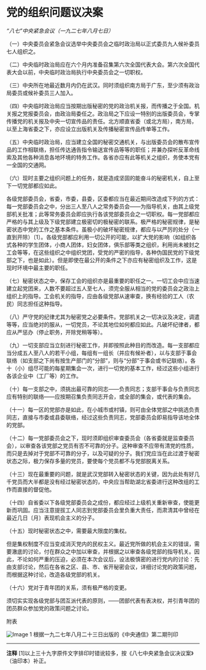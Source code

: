 # 党的组织问题议决案


*“八七”中央紧急会议（一九二七年八月七日）*

（一）中央委员会紧急会议选举中央委员会之临时政治局以正式委员九人候补委员七人组织之。

 （二）中央临时政治局应在六个月内准备召集第六次全国代表大会。第六次全国代表大会以前，中央临时政治局执行中央委员会之一切职权。

 （三）中央所在地最近数月内仍在武汉。同时须组织南方局于广东，至少须有政治局委员或候补委员三人加入。

 （四）中央临时政治局应当按期出版秘密的党的政治机关报，而传播之于全国。机关报之党报委员会，由政治局委任之。政治局之下应设一特别的出版委员会，专掌传播党的机关报及中央一切宣传品的责任。北方顺直省委（或北方局），南方局，以至上海省委之下，亦应设立出版机关及传播秘密宣传品传单等工作。

 （五）中央临时政治局，应当建立全国的秘密交通机关，与出版委员会的散布宣传品的工作相联络，担任传达通告指令输送宣传品等等的职任；并兼办探听反革命线索及其他各种消息各地环境的特务工作。各省亦应有此等机关之组织，务使本党有一全国的交通网。

 （六）现时主要之组织问题上的任务，就是造成坚固的能奋斗的秘密机关，自上至下一切党部都应如此。

 各级党部委员会，省委，市委，县委，区委都应当在最近期间改造成下列的方式：每一党部委员会之中，分出三人至八人之常务委员会――为指导机关，由其上级党部机关批准；此等常务委员会即应执行各该党部委员会之一切职权。每一党部都应严格的与其上级及下级党部建立极密切的极秘密的联系。极严格的秘密规律，是秘密状态中党的工作之基本条件。虽极小的破坏秘密规律，都应与以严厉的处分（一直到开除）〔1〕。各级党部都应利用一切公开的可能，以扩大党的影响（如组织各式各种的学生团体，小商人团体，妇女团体，俱乐部等类之组织，利用尚未被封之工会等等，在这些组织之中组织党团，受党的严密的指导，各种伪国民党的下级党部之下，也是如此）。但是即使在最公开的条件之下亦应有秘密组织及工作，这是现时环境中最主要的职任。

 （七）秘密状态之中，保存工会的组织亦是最重要的职任之一。一切工会中应当速建立起党团来，人数不要超过五人至七人，须完全服从相当的党的委员会之政治上组织上的指导。工会机关的指导，应由各级党部从速审查，换有经验的工人（农民）同志担任这种指导。

 （八）严守党的纪律尤其为秘密党之必要条件。党部机关之一切决议及决定，调遣等等，应当绝对的服从，一切党员，不论其地位如何都应如此。凡破坏纪律者，都应从严惩办（停止职务，开除党稍等等）。

 （九）一切支部应当立刻进行秘密工作，并即按照此种目的而改造。每一支部都应当分成五人至八人的若干小组，每组有一组长（并应有候补者），以与支部于事会联络（如支部之下尚有按生产部门的“分部”，则与“分部”于事会或书记联络）。各十（小）组尽可能的每星期集会一次，进行一切党的基本工作，经过这些小组进行各该企业中（工厂等）的工作。

 （十）每一支部之中，须挑出最可靠的同志――负责同志；支部干事会与负责同志应有特别的联络――应按期召集负责同志开会，或全部的集会，或代表的集会。

 （十一）每一区的党部亦是如此，在小城市或村镇，则可由全体党部之中挑选负责同志，直接与市委或县委联络，经过这些负责同志，党部委员会即易指导该地全体的党部。

 （十二）每一党部委员会之下，现时须即组织审查委员会（各省委就是监查委员会），以审查各该党部之党员有否不可靠的分子。这种审查不应带有清党的性质，而只是去掉对于党部不可靠的分子，以及可疑的分子。我们党应当在此过渡于秘密状态之际，极力保存多量的党员，要使每个党员都不与党部脱离关系。

 （十三）现在最重要的问题，就是武汉党部转入秘密状态的关键，因为此处有好几千党员而大半都是没有经过秘密状态的，中央应当帮助湖北省委进行这种改组的工作而直接的督促他。

 （十四）自省委以下各级党部委员会之成份，都应经过上级机关重新审查，使能更新而巩固。应当注意提拔工人同志到党部委员会里负重大责任，而肃清其中曾经在最近几日〔月〕表现机会主义的分子。

 （十五）现时秘密状态之中，需要最大限度的集权。

 但是集权制度不应当变成消灭党内的民权主义。最近党所做的机会主义的错误，需要澈底的讨论，付在群众之中加以审查，并根据之以审查各级党部的指导机关。因此，不论如何严重的压迫，必须在本次会议后，设法极慎密的进行党内的讨论：先由支部讨论，然后在各省之区、县、市、省开秘密会议，详细讨论党的政策问题，而根据这种讨论，改造各级党部的机关。

 （十六）党对于青年团的关系，须有极严格的变更。

 须切实实现各级党部与团互派代表的原则，――团部代表有表决权，并引青年团的团员群众参加党的政策问题之讨论。

 附表

![Image 1](https://www.marxists.org/chinese/reference-books/ccp-1921-1949/03/042.jpg)
根据一九二七年八月二十三日出版的《中央通信》第二期刊印

* * *

**注释**
[1]以上三十九字原件文字排印时错讹较多，按《八七中央紧急会议决议案》（油印本）补正。
